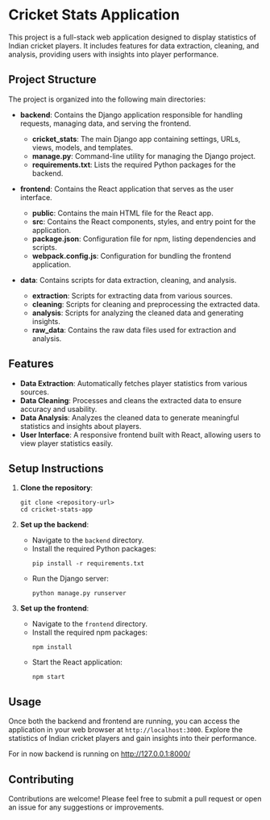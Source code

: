 # Cricket Stats Application

This project is a full-stack web application designed to display statistics of Indian cricket players. It includes features for data extraction, cleaning, and analysis, providing users with insights into player performance.

## Project Structure

The project is organized into the following main directories:

- **backend**: Contains the Django application responsible for handling requests, managing data, and serving the frontend.
  - **cricket_stats**: The main Django app containing settings, URLs, views, models, and templates.
  - **manage.py**: Command-line utility for managing the Django project.
  - **requirements.txt**: Lists the required Python packages for the backend.

- **frontend**: Contains the React application that serves as the user interface.
  - **public**: Contains the main HTML file for the React app.
  - **src**: Contains the React components, styles, and entry point for the application.
  - **package.json**: Configuration file for npm, listing dependencies and scripts.
  - **webpack.config.js**: Configuration for bundling the frontend application.

- **data**: Contains scripts for data extraction, cleaning, and analysis.
  - **extraction**: Scripts for extracting data from various sources.
  - **cleaning**: Scripts for cleaning and preprocessing the extracted data.
  - **analysis**: Scripts for analyzing the cleaned data and generating insights.
  - **raw_data**: Contains the raw data files used for extraction and analysis.

## Features

- **Data Extraction**: Automatically fetches player statistics from various sources.
- **Data Cleaning**: Processes and cleans the extracted data to ensure accuracy and usability.
- **Data Analysis**: Analyzes the cleaned data to generate meaningful statistics and insights about players.
- **User Interface**: A responsive frontend built with React, allowing users to view player statistics easily.

## Setup Instructions

1. **Clone the repository**:
   ```
   git clone <repository-url>
   cd cricket-stats-app
   ```

2. **Set up the backend**:
   - Navigate to the `backend` directory.
   - Install the required Python packages:
     ```
     pip install -r requirements.txt
     ```
   - Run the Django server:
     ```
     python manage.py runserver
     ```

3. **Set up the frontend**:
   - Navigate to the `frontend` directory.
   - Install the required npm packages:
     ```
     npm install
     ```
   - Start the React application:
     ```
     npm start
     ```

## Usage

Once both the backend and frontend are running, you can access the application in your web browser at `http://localhost:3000`. Explore the statistics of Indian cricket players and gain insights into their performance.

For in now backend is running on http://127.0.0.1:8000/

## Contributing

Contributions are welcome! Please feel free to submit a pull request or open an issue for any suggestions or improvements.

